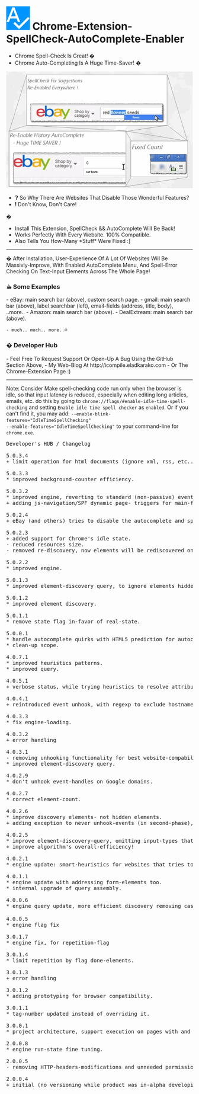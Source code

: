 <h1><img src="resources/icon.png" height="64" width="64"/> Chrome-Extension-SpellCheck-AutoComplete-Enabler</h1>

- Chrome Spell-Check Is Great! �︎
- Chrome Auto-Completing Is A Huge Time-Saver! �︎

<img src="resources/screenshot_1.png"/>

- ❓︎  So Why There Are Websites That Disable Those Wonderful Features?
- ❗︎  Don't Know, Don't Care!

�︎
- Install This Extension, SpellCheck && AutoComplete Will Be Back!
- Works Perfectly With Every Website. 100% Compatible.
- Also Tells You How-Many \*Stuff\* Were Fixed  :]

<hr/>

�︎
After Installation, User-Experience Of A Lot Of Websites Will Be Massivly-Improve,
With Enabled AutoComplete Menu, And Spell-Error Checking On Text-Input Elements Across The Whole Page!

<h3>☕︎ Some Examples</h3>
    - eBay:         main search bar (above), custom search page.
    - gmail:        main search bar (above), label searchbar (left), email-fields (address, title, body), ..more..
    - Amazon:       main search bar (above).
    - DealExtream:  main search bar (above).
    
    - much.. much.. more..☺
    
<h3>�︎ Developer Hub</h3>
    - Feel Free To Request Support Or Open-Up A Bug Using the GitHub Section Above,
    - My Web-Blog At http://icompile.eladkarako.com
    - Or The Chrome-Extension Page :)

<hr/>

Note:
Consider Make spell-checking code run only when the browser is idle,
so that input latency is reduced, especially when editing long articles, emails, etc.
do this by going to <code>chrome://flags/#enable-idle-time-spell-checking</code> 
and setting <code>Enable idle time spell checker</code> as <code>enabled</code>.
Or if you can't find it, you may add:
<code>--enable-blink-features="IdleTimeSpellChecking" --enable-features="IdleTimeSpellChecking"</code>
to your command-line for <code>chrome.exe</code>.


<pre>
Developer's HUB / Changelog

5.0.3.4
+ limit operation for html documents (ignore xml, rss, etc...)

5.0.3.3
* improved background-counter efficiency.

5.0.3.2
* improved engine, reverting to standard (non-passive) event handler to be compatible with older Chrome versions.
+ adding js-navigation/SPF dynamic page- triggers for main-fix action.

5.0.2.4
+ eBay (and others) tries to disable the autocomplete and spellcheck, adding solutions that will - efficiently and tolerantly - WILL KEEP autocomplete and spellcheck ENABLED :]]

5.0.2.3
+ added support for Chrome's idle state.
- reduced resources size.
- removed re-discovery, now elements will be rediscovered only once per load/ready in page's life-cycle.

5.0.2.2
* improved engine.

5.0.1.3
* improved element-discovery query, to ignore elements hidden by adblocking clients (identified by 'hidden' in-line attribute).

5.0.1.2
* improved element discovery.

5.0.1.1
* remove state flag in-favor of real-state.

5.0.0.1
* handle autocomplete quirks with HTML5 prediction for autocomplete, to favor browser's default behavior.
* clean-up scope.

4.0.7.1
* improved heuristics patterns.
* improved query.

4.0.5.1
+ verbose status, while trying heuristics to resolve attributes repeatedly disabled (first clone than remove attributes than nothing) may stopped anytime both on success by query and on undiscovered success in-loop (really unlikely since query should catch it..) .

4.0.4.1
+ reintroduced event unhook, with regexp to exclude hostnames (for example ones with "*mail*" in-it).

4.0.3.3
* fix engine-loading.

4.0.3.2
+ error handling

4.0.3.1
- removing unhooking functionality for best website-compability.
* improved element-discovery query.

4.0.2.9
* don't unhook event-handles on Google domains.

4.0.2.7
* correct element-count.

4.0.2.6
* improve discovery elements- not hidden elements.
+ adding exception to never unhook-events (in second-phase), based on domain name (for example gmail), to preserve functionality.

4.0.2.5
* improve element-discovery-query, omitting input-types that has no-need for autocomplete/spellcheck (button/file/image/...).
+ improve algorithm's overall-efficiency!

4.0.2.1
* engine update: smart-heuristics for websites that tries to change autocomplete/spellcheck back (such as eBay's onchange in the main-search input element) - resolved by unhooking those events :] -- ha! ha!!

4.0.1.1
* engine update with addressing form-elements too.
* internal upgrade of query assembly.

4.0.0.6
* engine query update, more efficient discovery removing cases where the text-containers are already set ok'ly, and ignore readonly/disabled text containers <sub>(you may download <a target="_blank" href="https://chrome.google.com/webstore/detail/jcgjifkfonefkppobfgckphhmaafodoi/">"Enabler"</a> chrome-extension to enable those..)</sub>

4.0.0.5
* engine flag fix

3.0.1.7
* engine fix, for repetition-flag

3.0.1.4
* limit repetition by flag done-elements.

3.0.1.3
+ error handling

3.0.1.2
* adding prototyping for browser compatibility.

3.0.1.1
* tag-number updated instead of overriding it.

3.0.0.1
* project architecture, support execution on pages with and without JavaScript support, no code-duplication using the scope of the chrome-extension.

2.0.0.8
* engine run-state fine tuning.

2.0.0.5
- removing HTTP-headers-modifications and unneeded permissions.

2.0.0.4
+ initial (no versioning while product was in-alpha developing :| ).
</pre>

<!-- <a href="https://paypal.me/e1adkarak0"><img src="https://www.paypalobjects.com/webstatic/mktg/Logo/pp-logo-100px.png" alt="PayPal Donation"></a> -->